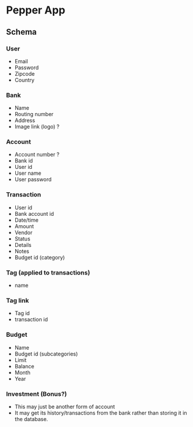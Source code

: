 # Pepper App
## Schema
### User
* Email
* Password
* Zipcode
* Country

### Bank
* Name
* Routing number
* Address
* Image link (logo) ?

### Account
* Account number ?
* Bank id
* User id
* User name
* User password

### Transaction
* User id
* Bank account id
* Date/time
* Amount
* Vendor
* Status
* Details
* Notes
* Budget id (category)

### Tag (applied to transactions)
* name

### Tag link
* Tag id
* transaction id

### Budget
* Name
* Budget id (subcategories)
* Limit
* Balance
* Month
* Year

### Investment (Bonus?)
* This may just be another form of account
* It may get its history/transactions from the bank rather than storing it in the database.

